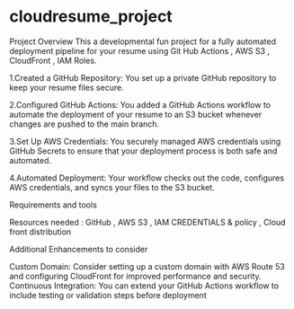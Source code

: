 # cloudresume_project


Project Overview 
This a developmental fun project for a fully automated deployment pipeline for your resume using Git Hub Actions , AWS S3 , CloudFront , IAM Roles. 

1.Created a GitHub Repository: You set up a private GitHub repository to keep your resume files secure.

2.Configured GitHub Actions: You added a GitHub Actions workflow to automate the deployment of your resume to an S3 bucket whenever changes are pushed to the main branch.

3.Set Up AWS Credentials: You securely managed AWS credentials using GitHub Secrets to ensure that your deployment process is both safe and automated.

4.Automated Deployment: Your workflow checks out the code, configures AWS credentials, and syncs your files to the S3 bucket.

Requirements and tools

Resources needed : GitHub , AWS S3 , IAM CREDENTIALS & policy , Cloud front distribution



Additional Enhancements to consider

Custom Domain: Consider setting up a custom domain with AWS Route 53 and configuring CloudFront for improved performance and security.
Continuous Integration: You can extend your GitHub Actions workflow to include testing or validation steps before deployment
